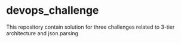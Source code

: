 # devops_challenge
This repository contain solution for three challenges related to 3-tier architecture and json parsing

